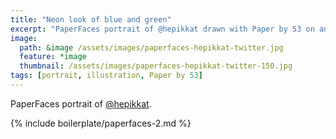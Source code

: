 ```yaml
---
title: "Neon look of blue and green"
excerpt: "PaperFaces portrait of @hepikkat drawn with Paper by 53 on an iPad."
image: 
  path: &image /assets/images/paperfaces-hepikkat-twitter.jpg 
  feature: *image
  thumbnail: /assets/images/paperfaces-hepikkat-twitter-150.jpg
tags: [portrait, illustration, Paper by 53]
---
```


PaperFaces portrait of [@hepikkat](http://twitter.com/hepikkat).

{% include boilerplate/paperfaces-2.md %}
